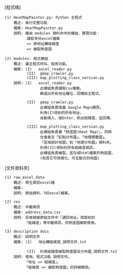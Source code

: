[程式碼]
    
    (1) HeatMapPainter.py: Python 主程式
        概述: 執行完整功能
        檔案: HeatMapPainter.py
        說明: 藉由 modules 資料夾中的模組，實現功能：
              讀取多份excel檔案 
              => 將地址轉經緯度 
              => 繪製熱度圖

    (2) modules: 程式模組
        概述: 讓主程式呼叫、取用功能。
        檔案: (I)   excel_reader.py
              (II)  gmap_crawler.py
              (III) map_plotting_class_version.py
        說明: (I)   excel_reader.py
                    此模組負責讀取csv檔案。
                    篩選出所有地址欄位，回傳給主程式。

              (II)  gmap_crawler.py
                    此模組負責爬蟲 Google Maps網頁。
                    利用(I)得到的所有地址，
                    自動填入、按Enter、抓出經緯度，並回傳。

              (III) map_plotting_class_version.py
                    此模組負責畫「熱度圖(Heat Map)」，同時
                    也會產生「紅點分布圖」、「地理標籤圖」、
                    「區域統計地圖」到「地理分布圖」資料夾。
                    利用(II)得到的所有經緯度資訊，
                    此模組負責繪製，並存成html檔案的熱度圖。
                    (和其它可視覺化、可互動式的地圖)

[文件資料夾]
    
    (1) raw_excel_data
        概述: 學生資訊excel檔
        檔案:  
        說明: 原始資料，5份excel檔案。

    (2) res
        概述: 中繼資訊
        檔案: address_data.csv
        說明: 存放根據原始文件中「通訊地址」爬取到的
             「經緯度」等中繼資訊，供熱度圖模取使用。

    (3) description docs
        概述: 說明文件
        檔案: (I)   地址轉經緯度_說明文件.txt

              (II)  利用經緯度繪製熱度圖及分布圖_說明文件.txt
        說明: 使用、程式功能 說明文件。
             「地址 => 經緯度」、
             「經緯度 => 繪製熱度圖」的詳細解說。
